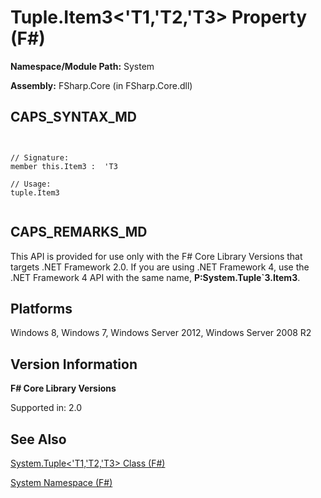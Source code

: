 # Tuple.Item3<'T1,'T2,'T3> Property (F#)

**Namespace/Module Path:** System

**Assembly:** FSharp.Core (in FSharp.Core.dll)


## CAPS_SYNTAX_MD



```


// Signature:
member this.Item3 :  'T3

// Usage:
tuple.Item3


```



## CAPS_REMARKS_MD
This API is provided for use only with the F# Core Library Versions that targets .NET Framework 2.0. If you are using .NET Framework 4, use the .NET Framework 4 API with the same name, **P:System.Tuple&#96;3.Item3**.


## Platforms
Windows 8, Windows 7, Windows Server 2012, Windows Server 2008 R2


## Version Information
**F# Core Library Versions**

Supported in: 2.0




## See Also
[System.Tuple&#60;'T1,'T2,'T3&#62; Class &#40;F&#35;&#41;](System.TupleL%27T1%2C%27T2%2C%27T3R+Class+%28F%23%29.md)

[System Namespace &#40;F&#35;&#41;](System+Namespace+%28F%23%29.md)

